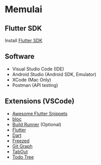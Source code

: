 # Memulai

## Flutter SDK
Install [Flutter SDK](https://flutter.dev/docs/get-started/install)

## Software
- Visual Studio Code (IDE)
- Android Studio (Android SDK, Emulator)
- XCode (Mac Only)
- Postman (API testing)

## Extensions (VSCode)
- [Awesome Flutter Snippets](https://marketplace.visualstudio.com/items?itemName=Nash.awesome-flutter-snippets)
- [bloc](https://marketplace.visualstudio.com/items?itemName=FelixAngelov.bloc)
- [Build Runner](https://marketplace.visualstudio.com/items?itemName=GaetSchwartz.build-runner) (Optional)
- [Flutter](https://marketplace.visualstudio.com/items?itemName=Dart-Code.flutter)
- [Dart](https://marketplace.visualstudio.com/items?itemName=Dart-Code.dart-code)
- [Freezed](https://marketplace.visualstudio.com/items?itemName=blaxou.freezed)
- [Git Graph](https://marketplace.visualstudio.com/items?itemName=mhutchie.git-graph)
- [TabOut](https://marketplace.visualstudio.com/items?itemName=albert.TabOut)
- [Todo Tree](https://marketplace.visualstudio.com/items?itemName=Gruntfuggly.todo-tree)
